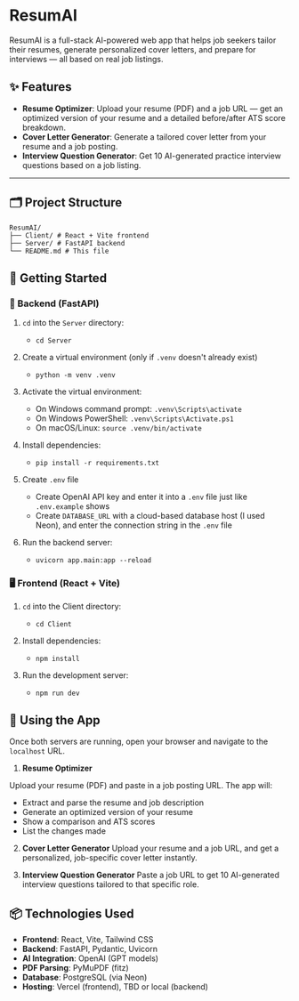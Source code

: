 # ResumAI

ResumAI is a full-stack AI-powered web app that helps job seekers tailor their resumes, generate personalized cover letters, and prepare for interviews — all based on real job listings.

## ✨ Features

- **Resume Optimizer**: Upload your resume (PDF) and a job URL — get an optimized version of your resume and a detailed before/after ATS score breakdown.
- **Cover Letter Generator**: Generate a tailored cover letter from your resume and a job posting.
- **Interview Question Generator**: Get 10 AI-generated practice interview questions based on a job listing.

---

## 🗂️ Project Structure

```
ResumAI/
├── Client/ # React + Vite frontend
├── Server/ # FastAPI backend
└── README.md # This file
```

## 🚀 Getting Started

### 🔧 Backend (FastAPI)

1. `cd` into the `Server` directory:
   - `cd Server`

2. Create a virtual environment (only if `.venv` doesn't already exist)
    - `python -m venv .venv`

3. Activate the virtual environment:
    - On Windows command prompt: `.venv\Scripts\activate`
    - On Windows PowerShell: `.venv\Scripts\Activate.ps1`
    - On macOS/Linux: `source .venv/bin/activate`

4. Install dependencies:
    - `pip install -r requirements.txt`

5. Create `.env` file
    - Create OpenAI API key and enter it into a `.env` file just like `.env.example` shows
    - Create `DATABASE_URL` with a cloud-based database host (I used Neon), and enter the connection string in the `.env` file

6. Run the backend server:
    - `uvicorn app.main:app --reload`

### 🖥️ Frontend (React + Vite)

1. `cd` into the Client directory:
    - `cd Client`

2. Install dependencies:
    - `npm install`

3. Run the development server:
    - `npm run dev`

## 🧪 Using the App

Once both servers are running, open your browser and navigate to the `localhost` URL.

1. **Resume Optimizer**

Upload your resume (PDF) and paste in a job posting URL. The app will:
- Extract and parse the resume and job description
- Generate an optimized version of your resume
- Show a comparison and ATS scores
- List the changes made

2. **Cover Letter Generator**
Upload your resume and a job URL, and get a personalized, job-specific cover letter instantly.

3. **Interview Question Generator**
Paste a job URL to get 10 AI-generated interview questions tailored to that specific role.

## 📦 Technologies Used

- **Frontend**: React, Vite, Tailwind CSS
- **Backend**: FastAPI, Pydantic, Uvicorn
- **AI Integration**: OpenAI (GPT models)
- **PDF Parsing**: PyMuPDF (fitz)
- **Database**: PostgreSQL (via Neon)
- **Hosting**: Vercel (frontend), TBD or local (backend)
